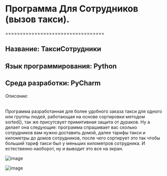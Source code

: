 # Программа Для Сотрудников (вызов такси).
==================================
## Название: ТаксиСотрудники


## Язык программирования: Python


## Среда разработки: PyCharm


###### Описание:
Программа разработанная для более удобного заказа такси для одного или группы людей, работающая на основе сортировки методом sorted(), так же присутсвует примитивная защита от дураков. Ну а делает она следующие: программа спрашивает вас сколько сотрудников вам нужно доставить домой, далее тарифы такси и километры до домов сотрудников, после чего сортирует это так чтобы больший тариф такси был у меньших километров сотрудника. И естественно наоборот, ну и выводит это все на экран.

![image](https://user-images.githubusercontent.com/89925844/137598714-0e733c28-8e53-4381-9551-816a3f34e1f9.png)






![image](https://user-images.githubusercontent.com/89925844/136708906-e196cb33-77da-4648-a41a-5ce615bd3f40.png)
